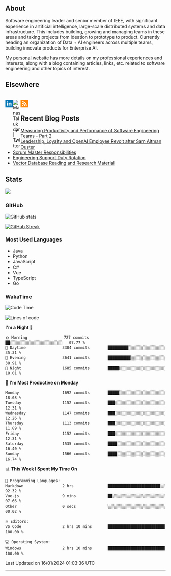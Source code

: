 ## About

Software engineering leader and senior member of IEEE, with significant experience in artificial intelligence, large-scale distributed systems and data infrastructure. This includes building, growing and managing teams in these areas and taking projects from ideation to prototype to product. Currently heading an organization of Data + AI engineers across multiple teams, building innovate products for Enterprise AI.

My [personal website](https://manastalukdar.github.io/) has more details on my professional experiences and interests, along with a blog containing articles, links, etc. related to software engineering and other topics of interest.

## Elsewhere

</br>

<a href="https://www.linkedin.com/in/manastalukdar" target="_blank">
  <img align="left" alt="Manas Talukdar | Linkedin" width="24px" src="https://raw.githubusercontent.com/edent/SuperTinyIcons/master/images/svg/linkedin.svg" />
</a>
<a href="https://www.twitter.com/manastalukdar" target="_blank">
  <img align="left" alt="Manas Talukdar | Twitter" width="24px" src="https://github.com/TheDudeThatCode/TheDudeThatCode/blob/master/Assets/Twitter.svg" />
</a>
<a href="https://manastalukdar.github.io/" target="_blank">
  <img align="left" alt="Manas Talukdar | Website" width="24px" src="https://github.com/edent/SuperTinyIcons/blob/master/images/svg/rss.svg" />
</a>

</br>

## Recent Blog Posts

<!-- BLOG:START -->
- [Measuring Productivity and Performance of Software Engineering Teams - Part 2](https://manastalukdar.github.io/blog/2023/12/26/productivity-performance-software-engineering-teams-part-2/)
- [Leadership, Loyalty and OpenAI Employee Revolt after Sam Altman Ouster](https://manastalukdar.github.io/blog/2023/11/23/leadership-loyalty-openai-employee-revolt-sam-altman-ouster/)
- [Scrum Master Responsibilities](https://manastalukdar.github.io/blog/2023/09/15/scrum-master-responsibilities/)
- [Engineering Support Duty Rotation](https://manastalukdar.github.io/blog/2023/08/29/engineering-support-duty-rotation/)
- [Vector Database Reading and Research Material](https://manastalukdar.github.io/blog/2023/08/24/vector-database-reading-material/)
<!-- BLOG:END -->

## Stats

![](https://komarev.com/ghpvc/?username=manastalukdar)

### GitHub

![GitHub stats](https://github-readme-stats.vercel.app/api?username=manastalukdar&show_icons=true&hide_border=true&hide_rank=true&hide_title=true&icon_color=79ff97&text_color=cecac3&bg_color=4d4b4b)

[![GitHub Streak](https://streak-stats.demolab.com?user=manastalukdar&hide_border=true&border_radius=4&date_format=M%20j%5B%2C%20Y%5D&background=4D4B4B)](https://git.io/streak-stats)

### Most Used Languages

- Java
- Python
- JavaScript
- C#
- Vue
- TypeScript
- Go

<!--
![Top Langs](https://github-readme-stats.vercel.app/api/top-langs/?username=manastalukdar&layout=compact&hide_border=true&hide_title=true&icon_color=79ff97&text_color=cecac3&bg_color=4d4b4b)
-->

### WakaTime

<!--START_SECTION:waka-->
![Code Time](http://img.shields.io/badge/Code%20Time-4%2C111%20hrs%2029%20mins-blue)

![Lines of code](https://img.shields.io/badge/From%20Hello%20World%20I%27ve%20Written-2.8%20million%20lines%20of%20code-blue)

**I'm a Night 🦉** 

```text
🌞 Morning                727 commits         ██░░░░░░░░░░░░░░░░░░░░░░░   07.77 % 
🌆 Daytime                3304 commits        █████████░░░░░░░░░░░░░░░░   35.31 % 
🌃 Evening                3641 commits        ██████████░░░░░░░░░░░░░░░   38.91 % 
🌙 Night                  1685 commits        █████░░░░░░░░░░░░░░░░░░░░   18.01 % 
```
📅 **I'm Most Productive on Monday** 

```text
Monday                   1692 commits        █████░░░░░░░░░░░░░░░░░░░░   18.08 % 
Tuesday                  1152 commits        ███░░░░░░░░░░░░░░░░░░░░░░   12.31 % 
Wednesday                1147 commits        ███░░░░░░░░░░░░░░░░░░░░░░   12.26 % 
Thursday                 1113 commits        ███░░░░░░░░░░░░░░░░░░░░░░   11.89 % 
Friday                   1152 commits        ███░░░░░░░░░░░░░░░░░░░░░░   12.31 % 
Saturday                 1535 commits        ████░░░░░░░░░░░░░░░░░░░░░   16.40 % 
Sunday                   1566 commits        ████░░░░░░░░░░░░░░░░░░░░░   16.74 % 
```


📊 **This Week I Spent My Time On** 

```text
💬 Programming Languages: 
Markdown                 2 hrs               ███████████████████████░░   92.32 % 
Vue.js                   9 mins              ██░░░░░░░░░░░░░░░░░░░░░░░   07.66 % 
Other                    0 secs              ░░░░░░░░░░░░░░░░░░░░░░░░░   00.02 % 

🔥 Editors: 
VS Code                  2 hrs 10 mins       █████████████████████████   100.00 % 

💻 Operating System: 
Windows                  2 hrs 10 mins       █████████████████████████   100.00 % 
```


 Last Updated on 16/01/2024 01:03:36 UTC
<!--END_SECTION:waka-->

---

<!--

**manastalukdar/manastalukdar** is a ✨ _special_ ✨ repository because its `README.md` (this file) appears on your GitHub profile.

Here are some ideas to get you started:

- 🔭 I’m currently working on ...
- 🌱 I’m currently learning ...
- 👯 I’m looking to collaborate on ...
- 🤔 I’m looking for help with ...
- 💬 Ask me about ...
- 📫 How to reach me: ...
- 😄 Pronouns: ...
- ⚡ Fun fact: ...
-->
